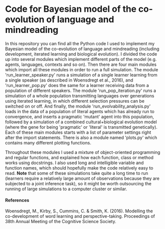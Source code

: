 # Code for Bayesian model of the co-evolution of language and mindreading
In this repository you can find all the Python code I used to implement my Bayesian model of the co-evolution of language and mindreading (including development, iterated learning and biological evolution). I divided the code up into several modules which implement different parts of the model (e.g. agents, languages, contexts and so on). Then there are four main modules which import all these modules in order to run a full simulation. The module 'run_learner_speaker.py' runs a simulation of a single learner learning from a single speaker (as described in Woensdregt et al., 2016), and 'run_learner_pop.py' does the same for a learner receiving data from a population of different speakers. The module 'run_pop_iteration.py' runs a simulation of a whole population transmitting languages over generations using iterated learning, in which different selection pressures can be switched on or off. And finally, the module 'run_evolvability_analysis.py' loads in the data of a population of literal agents which has already run to convergence, and inserts a pragmatic 'mutant' agent into this population, followed by a simulation of a combined cultural+biological evolution model (where the gene for being 'pragmatic' or 'literal' is transmitted genetically). Each of these main modules starts with a list of parameter settings right after the import statements.
There is also a module named 'plots.py' which contains many different plotting functions. 

Throughout these modules I used a mixture of object-oriented programming and regular functions, and explained how each function, class or method works using docstrings. I also used long and intelligible variable and function names, which should hopefully make the code relatively easy to read.
**Note** that some of these simulations take quite a long time to run (learners require a relatively large amount of observations because they are subjected to a joint inference task), so it might be worth outsourcing the running of large simulations to a computer cluster or similar.



#### References

Woensdregt, M., Kirby, S., Cummins, C. & Smith, K. (2016). Modelling the co-development of word learning and perspective-taking. Proceedings of 38th Annual Meeting of the Cognitive Science Society.
